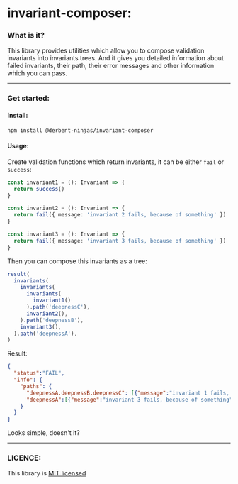 # invariant-composer:
### What is it?
This library provides utilities which allow you to compose validation invariants into invariants trees. And it gives you detailed information about failed invariants, their path, their error messages and other information which you can pass.

----

### Get started:
#### Install:
```
npm install @derbent-ninjas/invariant-composer
```
#### Usage:
Create validation functions which return invariants, it can be either `fail` or `success`:

```typescript
const invariant1 = (): Invariant => {
  return success()
}

const invariant2 = (): Invariant => {
  return fail({ message: 'invariant 2 fails, because of something' })
}

const invariant3 = (): Invariant => {
  return fail({ message: 'invariant 3 fails, because of something' })
}
```

Then you can compose this invariants as a tree:
```typescript
result(
  invariants(
    invariants(
      invariants(
        invariant1()
      ).path('deepnessC'),
      invariant2(),
    ).path('deepnessB'),
    invariant3(),
  ).path('deepnessA'),
)
```

Result:

```json
{
  "status":"FAIL",
  "info": {
    "paths": {
      "deepnessA.deepnessB.deepnessC": [{"message":"invariant 1 fails, because of something"}],
      "deepnessA":[{"message":"invariant 3 fails, because of something"}]
    }
  }
}
```
Looks simple, doesn't it?

-----

### LICENCE:

This library is [MIT licensed](https://github.com/derbent-ninjas/invariant-composer/blob/main/LICENCE)
